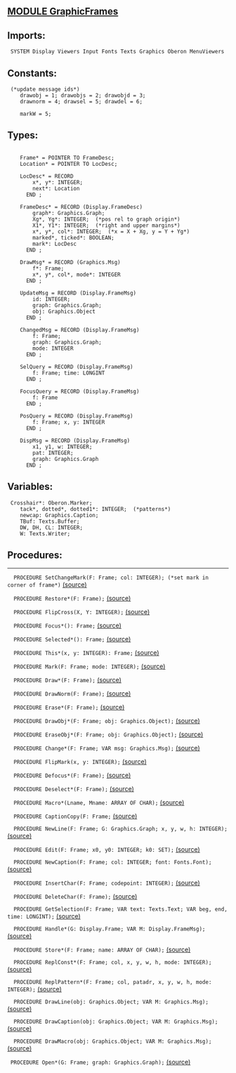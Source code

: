 
## [MODULE GraphicFrames](https://github.com/io-core/Draw/blob/main/GraphicFrames.Mod)

  ## Imports:
` SYSTEM Display Viewers Input Fonts Texts Graphics Oberon MenuViewers`

## Constants:
```
 (*update message ids*)
    drawobj = 1; drawobjs = 2; drawobjd = 3;
    drawnorm = 4; drawsel = 5; drawdel = 6;

    markW = 5;

```
## Types:
```

    Frame* = POINTER TO FrameDesc;
    Location* = POINTER TO LocDesc;

    LocDesc* = RECORD
        x*, y*: INTEGER;
        next*: Location
      END ;

    FrameDesc* = RECORD (Display.FrameDesc)
        graph*: Graphics.Graph;
        Xg*, Yg*: INTEGER;  (*pos rel to graph origin*)
        X1*, Y1*: INTEGER;  (*right and upper margins*)
        x*, y*, col*: INTEGER;  (*x = X + Xg, y = Y + Yg*)
        marked*, ticked*: BOOLEAN;
        mark*: LocDesc
      END ;

    DrawMsg* = RECORD (Graphics.Msg)
        f*: Frame;
        x*, y*, col*, mode*: INTEGER
      END ;

    UpdateMsg = RECORD (Display.FrameMsg)
        id: INTEGER;
        graph: Graphics.Graph;
        obj: Graphics.Object
      END ;

    ChangedMsg = RECORD (Display.FrameMsg)
        f: Frame;
        graph: Graphics.Graph;
        mode: INTEGER
      END ;

    SelQuery = RECORD (Display.FrameMsg)
        f: Frame; time: LONGINT
      END ;

    FocusQuery = RECORD (Display.FrameMsg)
        f: Frame
      END ;

    PosQuery = RECORD (Display.FrameMsg)
        f: Frame; x, y: INTEGER
      END ;

    DispMsg = RECORD (Display.FrameMsg)
        x1, y1, w: INTEGER;
        pat: INTEGER;
        graph: Graphics.Graph
      END ;

```
## Variables:
```
 Crosshair*: Oberon.Marker;
    tack*, dotted*, dotted1*: INTEGER;  (*patterns*)
    newcap: Graphics.Caption;
    TBuf: Texts.Buffer;
    DW, DH, CL: INTEGER;
    W: Texts.Writer;

```
## Procedures:
---

`  PROCEDURE SetChangeMark(F: Frame; col: INTEGER); (*set mark in corner of frame*)` [(source)](https://github.com/io-core/Draw/blob/main/GraphicFrames.Mod#L77)


`  PROCEDURE Restore*(F: Frame);` [(source)](https://github.com/io-core/Draw/blob/main/GraphicFrames.Mod#L86)


`  PROCEDURE FlipCross(X, Y: INTEGER);` [(source)](https://github.com/io-core/Draw/blob/main/GraphicFrames.Mod#L103)


`  PROCEDURE Focus*(): Frame;` [(source)](https://github.com/io-core/Draw/blob/main/GraphicFrames.Mod#L114)


`  PROCEDURE Selected*(): Frame;` [(source)](https://github.com/io-core/Draw/blob/main/GraphicFrames.Mod#L119)


`  PROCEDURE This*(x, y: INTEGER): Frame;` [(source)](https://github.com/io-core/Draw/blob/main/GraphicFrames.Mod#L124)


`  PROCEDURE Mark(F: Frame; mode: INTEGER);` [(source)](https://github.com/io-core/Draw/blob/main/GraphicFrames.Mod#L129)


`  PROCEDURE Draw*(F: Frame);` [(source)](https://github.com/io-core/Draw/blob/main/GraphicFrames.Mod#L134)


`  PROCEDURE DrawNorm(F: Frame);` [(source)](https://github.com/io-core/Draw/blob/main/GraphicFrames.Mod#L139)


`  PROCEDURE Erase*(F: Frame);` [(source)](https://github.com/io-core/Draw/blob/main/GraphicFrames.Mod#L144)


`  PROCEDURE DrawObj*(F: Frame; obj: Graphics.Object);` [(source)](https://github.com/io-core/Draw/blob/main/GraphicFrames.Mod#L149)


`  PROCEDURE EraseObj*(F: Frame; obj: Graphics.Object);` [(source)](https://github.com/io-core/Draw/blob/main/GraphicFrames.Mod#L154)


`  PROCEDURE Change*(F: Frame; VAR msg: Graphics.Msg);` [(source)](https://github.com/io-core/Draw/blob/main/GraphicFrames.Mod#L159)


`  PROCEDURE FlipMark(x, y: INTEGER);` [(source)](https://github.com/io-core/Draw/blob/main/GraphicFrames.Mod#L164)


`  PROCEDURE Defocus*(F: Frame);` [(source)](https://github.com/io-core/Draw/blob/main/GraphicFrames.Mod#L170)


`  PROCEDURE Deselect*(F: Frame);` [(source)](https://github.com/io-core/Draw/blob/main/GraphicFrames.Mod#L180)


`  PROCEDURE Macro*(Lname, Mname: ARRAY OF CHAR);` [(source)](https://github.com/io-core/Draw/blob/main/GraphicFrames.Mod#L189)


`  PROCEDURE CaptionCopy(F: Frame;` [(source)](https://github.com/io-core/Draw/blob/main/GraphicFrames.Mod#L212)


`  PROCEDURE NewLine(F: Frame; G: Graphics.Graph; x, y, w, h: INTEGER);` [(source)](https://github.com/io-core/Draw/blob/main/GraphicFrames.Mod#L233)


`  PROCEDURE Edit(F: Frame; x0, y0: INTEGER; k0: SET);` [(source)](https://github.com/io-core/Draw/blob/main/GraphicFrames.Mod#L240)


`  PROCEDURE NewCaption(F: Frame; col: INTEGER; font: Fonts.Font);` [(source)](https://github.com/io-core/Draw/blob/main/GraphicFrames.Mod#L325)


`  PROCEDURE InsertChar(F: Frame; codepoint: INTEGER);` [(source)](https://github.com/io-core/Draw/blob/main/GraphicFrames.Mod#L333)


`  PROCEDURE DeleteChar(F: Frame);` [(source)](https://github.com/io-core/Draw/blob/main/GraphicFrames.Mod#L343)


`  PROCEDURE GetSelection(F: Frame; VAR text: Texts.Text; VAR beg, end, time: LONGINT);` [(source)](https://github.com/io-core/Draw/blob/main/GraphicFrames.Mod#L364)


`  PROCEDURE Handle*(G: Display.Frame; VAR M: Display.FrameMsg);` [(source)](https://github.com/io-core/Draw/blob/main/GraphicFrames.Mod#L374)


`  PROCEDURE Store*(F: Frame; name: ARRAY OF CHAR);` [(source)](https://github.com/io-core/Draw/blob/main/GraphicFrames.Mod#L432)


`  PROCEDURE ReplConst*(F: Frame; col, x, y, w, h, mode: INTEGER);` [(source)](https://github.com/io-core/Draw/blob/main/GraphicFrames.Mod#L438)


`  PROCEDURE ReplPattern*(F: Frame; col, patadr, x, y, w, h, mode: INTEGER);` [(source)](https://github.com/io-core/Draw/blob/main/GraphicFrames.Mod#L447)


`  PROCEDURE DrawLine(obj: Graphics.Object; VAR M: Graphics.Msg);` [(source)](https://github.com/io-core/Draw/blob/main/GraphicFrames.Mod#L456)


`  PROCEDURE DrawCaption(obj: Graphics.Object; VAR M: Graphics.Msg);` [(source)](https://github.com/io-core/Draw/blob/main/GraphicFrames.Mod#L476)


`  PROCEDURE DrawMacro(obj: Graphics.Object; VAR M: Graphics.Msg);` [(source)](https://github.com/io-core/Draw/blob/main/GraphicFrames.Mod#L505)


`  PROCEDURE Open*(G: Frame; graph: Graphics.Graph); ` [(source)](https://github.com/io-core/Draw/blob/main/GraphicFrames.Mod#L525)


